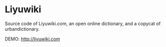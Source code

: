 Liyuwiki
========

Source code of Liyuwiki.com,  an open online dictionary, and a copycat of urbandictionary.

DEMO:
http://liyuwiki.com
